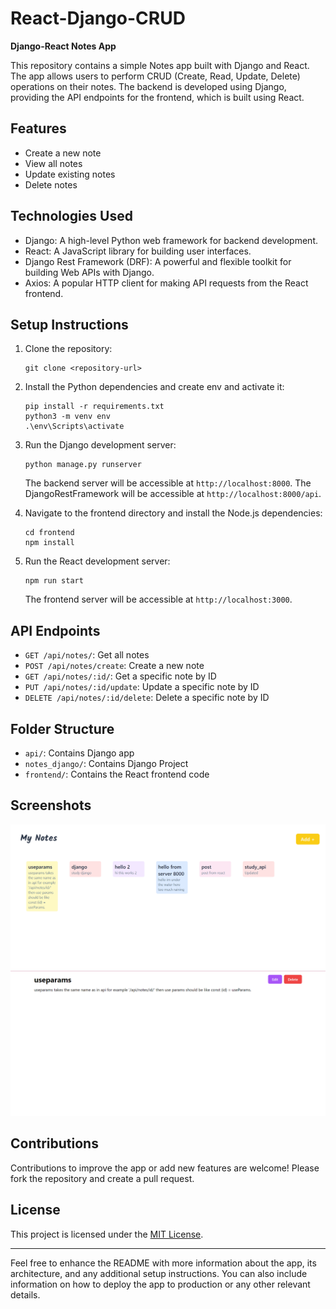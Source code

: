 # React-Django-CRUD
**Django-React Notes App**

This repository contains a simple Notes app built with Django and React. The app allows users to perform CRUD (Create, Read, Update, Delete) operations on their notes. The backend is developed using Django, providing the API endpoints for the frontend, which is built using React.

## Features

- Create a new note
- View all notes
- Update existing notes
- Delete notes

## Technologies Used

- Django: A high-level Python web framework for backend development.
- React: A JavaScript library for building user interfaces.
- Django Rest Framework (DRF): A powerful and flexible toolkit for building Web APIs with Django.
- Axios: A popular HTTP client for making API requests from the React frontend.

## Setup Instructions

1. Clone the repository:

   ```
   git clone <repository-url>
   ```

2. Install the Python dependencies and create env and activate it:

   ```
   pip install -r requirements.txt
   python3 -m venv env
   .\env\Scripts\activate
   ```

3. Run the Django development server:

   ```
   python manage.py runserver
   ```

   The backend server will be accessible at `http://localhost:8000`.
   The DjangoRestFramework will be accessible at `http://localhost:8000/api`.

5. Navigate to the frontend directory and install the Node.js dependencies:

   ```
   cd frontend
   npm install
   ```

6. Run the React development server:

   ```
   npm run start
   ```

   The frontend server will be accessible at `http://localhost:3000`.

## API Endpoints

- `GET /api/notes/`: Get all notes
- `POST /api/notes/create`: Create a new note
- `GET /api/notes/:id/`: Get a specific note by ID
- `PUT /api/notes/:id/update`: Update a specific note by ID
- `DELETE /api/notes/:id/delete`: Delete a specific note by ID

## Folder Structure

- `api/`: Contains Django app 
- `notes_django/`: Contains Django Project 
- `frontend/`: Contains the React frontend code

## Screenshots

![Screenshot 1](screenshots/screenshot1.png)
![Screenshot 2](screenshots/screenshot2.png)

## Contributions

Contributions to improve the app or add new features are welcome! Please fork the repository and create a pull request.

## License

This project is licensed under the [MIT License](LICENSE).

---

Feel free to enhance the README with more information about the app, its architecture, and any additional setup instructions. You can also include information on how to deploy the app to production or any other relevant details.
